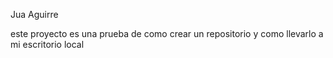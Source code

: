 Jua Aguirre

este proyecto es una prueba de como crear un repositorio y como llevarlo a mi escritorio local
